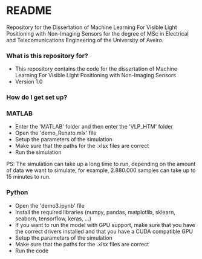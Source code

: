 # README #

Repository for the Dissertation of Machine Learning For Visible Light Positioning with Non-Imaging Sensors
for the degree of MSc in Electrical and Telecomunications Engineering of the University of Aveiro.

### What is this repository for? ###
* This repository contains the code for the dissertation of Machine Learning For Visible Light Positioning with Non-Imaging Sensors
* Version 1.0

### How do I get set up? ###
### MATLAB ###
* Enter the 'MATLAB' folder and then enter the 'VLP_HTM' folder
* Open the 'demo_Renato.mlx' file
* Setup the parameters of the simulation
* Make sure that the paths for the .xlsx files are correct
* Run the simulation

PS: The simulation can take up a long time to run, depending on the amount of data we want to simulate, for example, 2.880.000 samples can take up to 15 minutes to run.

### Python ###
* Open the 'demo3.ipynb' file
* Install the required libraries (numpy, pandas, matplotlib, sklearn, seaborn, tensorflow, keras, ...)
* If you want to run the model with GPU support, make sure that you have the correct drivers installed and that you have a CUDA compatible GPU
* Setup the parameters of the simulation
* Make sure that the paths for the .xlsx files are correct
* Run the code

